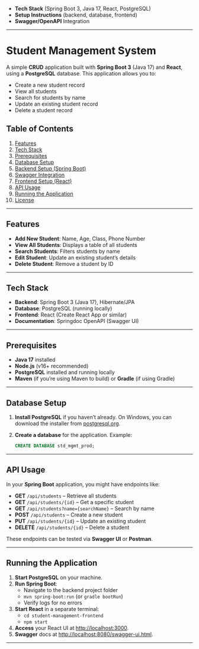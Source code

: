 

- **Tech Stack** (Spring Boot 3, Java 17, React, PostgreSQL)  
- **Setup Instructions** (backend, database, frontend)  
- **Swagger/OpenAPI** Integration


---

# Student Management System

A simple **CRUD** application built with **Spring Boot 3** (Java 17) and **React**, using a **PostgreSQL** database. This application allows you to:

- Create a new student record  
- View all students  
- Search for students by name  
- Update an existing student record  
- Delete a student record  

## Table of Contents

1. [Features](#features)  
2. [Tech Stack](#tech-stack)  
3. [Prerequisites](#prerequisites)  
4. [Database Setup](#database-setup)  
5. [Backend Setup (Spring Boot)](#backend-setup-spring-boot)  
6. [Swagger Integration](#swagger-integration)  
7. [Frontend Setup (React)](#frontend-setup-react)  
8. [API Usage](#api-usage)  
9. [Running the Application](#running-the-application)  
10. [License](#license)  

---

## Features

- **Add New Student**: Name, Age, Class, Phone Number  
- **View All Students**: Displays a table of all students  
- **Search Students**: Filters students by name  
- **Edit Student**: Update an existing student’s details  
- **Delete Student**: Remove a student by ID  

---

## Tech Stack

- **Backend**: Spring Boot 3 (Java 17), Hibernate/JPA  
- **Database**: PostgreSQL (running locally)  
- **Frontend**: React (Create React App or similar)  
- **Documentation**: Springdoc OpenAPI (Swagger UI)  

---

## Prerequisites

- **Java 17** installed  
- **Node.js** (v16+ recommended)  
- **PostgreSQL** installed and running locally  
- **Maven** (if you’re using Maven to build) or **Gradle** (if using Gradle)  

---

## Database Setup

1. **Install PostgreSQL** if you haven’t already. On Windows, you can download the installer from [postgresql.org](https://www.postgresql.org/download/).  
2. **Create a database** for the application. Example:

   ```sql
   CREATE DATABASE std_mgmt_prod;
   ```

---

## API Usage

In your **Spring Boot** application, you might have endpoints like:

- **GET** `/api/students` – Retrieve all students  
- **GET** `/api/students/{id}` – Get a specific student  
- **GET** `/api/students?name={searchName}` – Search by name  
- **POST** `/api/students` – Create a new student  
- **PUT** `/api/students/{id}` – Update an existing student  
- **DELETE** `/api/students/{id}` – Delete a student  

These endpoints can be tested via **Swagger UI** or **Postman**.

---

## Running the Application

1. **Start PostgreSQL** on your machine.
2. **Run Spring Boot**:
   - Navigate to the backend project folder
   - `mvn spring-boot:run` (or `gradle bootRun`)
   - Verify logs for no errors
3. **Start React** in a separate terminal:
   - `cd student-management-frontend`
   - `npm start`
4. **Access** your React UI at [http://localhost:3000](http://localhost:3000).
5. **Swagger** docs at [http://localhost:8080/swagger-ui.html](http://localhost:8080/swagger-ui.html).

---
